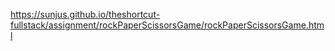 https://sunjus.github.io/theshortcut-fullstack/assignment/rockPaperScissorsGame/rockPaperScissorsGame.html
